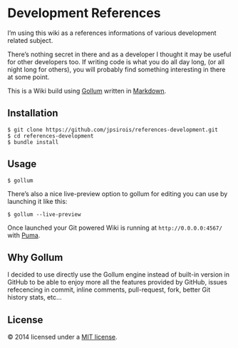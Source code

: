 # Development References

I’m using this wiki as a references informations of various development related subject.

There’s nothing secret in there and as a developer I thought it may be useful for other developers too. If writing code is what you do all day long, (or all night long for others), you will probably find something interesting in there at some point. 

This is a Wiki build using [Gollum](https://github.com/gollum/gollum) written in [Markdown](http://en.wikipedia.org/wiki/Markdown).

## Installation
```
$ git clone https://github.com/jpsirois/references-development.git
$ cd references-development
$ bundle install
```

## Usage
```
$ gollum
```

There’s also a nice live-preview option to gollum for editing you can use by launching it like this:
```
$ gollum --live-preview
```

Once launched your Git powered Wiki is running at `http://0.0.0.0:4567/` with [Puma](https://github.com/puma/puma).

## Why Gollum
I decided to use directly use the Gollum engine instead of built-in version in GitHub to be able to enjoy more all the features provided by GitHub, issues refecencing in commit, inline comments, pull-request, fork, better Git history stats, etc…

## License
© 2014 licensed under a [MIT license](http://jpsirois.mit-license.org/license.html).
